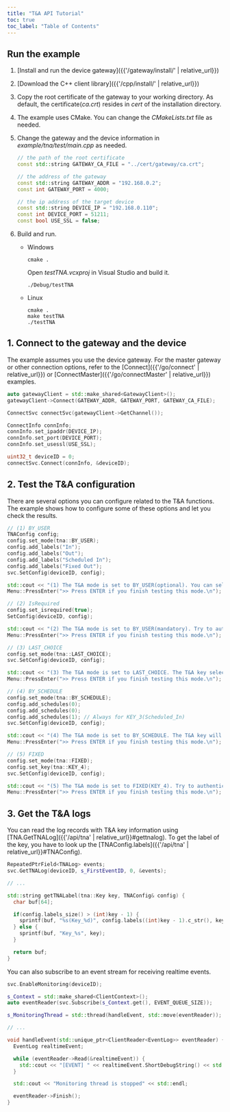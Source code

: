 ```yaml
---
title: "T&A API Tutorial"
toc: true
toc_label: "Table of Contents"
---
```


## Run the example

1. [Install and run the device gateway]({{'/gateway/install/' | relative_url}})
2. [Download the C++ client library]({{'/cpp/install/' | relative_url}})
3. Copy the root certificate of the gateway to your working directory. As default, the certificate(_ca.crt_) resides in _cert_ of the installation directory. 
4. The example uses CMake. You can change the _CMakeLists.txt_ file as needed.
5. Change the gateway and the device information in _example/tna/test/main.cpp_ as needed.
   
    ```cpp
    // the path of the root certificate
    const std::string GATEWAY_CA_FILE = "../cert/gateway/ca.crt";

    // the address of the gateway
    const std::string GATEWAY_ADDR = "192.168.0.2";
    const int GATEWAY_PORT = 4000;
    
    // the ip address of the target device
    const std::string DEVICE_IP = "192.168.0.110";
    const int DEVICE_PORT = 51211;
    const bool USE_SSL = false;
    ```
6. Build and run.
 
    * Windows
    
      ```
      cmake .
      ```

      Open _testTNA.vcxproj_ in Visual Studio and build it.

      ```
      ./Debug/testTNA
      ```

    * Linux

      ```
      cmake .
      make testTNA
      ./testTNA
      ```

## 1. Connect to the gateway and the device

The example assumes you use the device gateway. For the master gateway or other connection options, refer to the [Connect]({{'/go/connect' | relative_url}}) or [ConnectMaster]({{'/go/connectMaster' | relative_url}}) examples.

  ```cpp
  auto gatewayClient = std::make_shared<GatewayClient>();
  gatewayClient->Connect(GATEWAY_ADDR, GATEWAY_PORT, GATEWAY_CA_FILE);

  ConnectSvc connectSvc(gatewayClient->GetChannel());

  ConnectInfo connInfo;
  connInfo.set_ipaddr(DEVICE_IP);
  connInfo.set_port(DEVICE_PORT);
  connInfo.set_usessl(USE_SSL);

  uint32_t deviceID = 0;
  connectSvc.Connect(connInfo, &deviceID);
  ```    

## 2. Test the T&A configuration

There are several options you can configure related to the T&A functions. The example shows how to configure some of these options and let you check the results.

  ```cpp
  // (1) BY_USER
  TNAConfig config;
  config.set_mode(tna::BY_USER);
  config.add_labels("In");
  config.add_labels("Out"); 
  config.add_labels("Scheduled In"); 
  config.add_labels("Fixed Out");
  svc.SetConfig(deviceID, config);

  std::cout << "(1) The T&A mode is set to BY_USER(optional). You can select a T&A key before authentication. Try to authenticate after selecting a T&A key." << std::endl << std::endl;
  Menu::PressEnter(">> Press ENTER if you finish testing this mode.\n");

  // (2) IsRequired
  config.set_isrequired(true);
  SetConfig(deviceID, config);

  std::cout << "(2) The T&A mode is set to BY_USER(mandatory). Try to authenticate without selecting a T&A key." << std::endl << std::endl;
  Menu::PressEnter(">> Press ENTER if you finish testing this mode.\n");  

  // (3) LAST_CHOICE
  config.set_mode(tna::LAST_CHOICE);
  svc.SetConfig(deviceID, config);

  std::cout << "(3) The T&A mode is set to LAST_CHOICE. The T&A key selected by the previous user will be used. Try to authenticate multiple users." << std::endl << std::endl;
  Menu::PressEnter(">> Press ENTER if you finish testing this mode.\n");  

  // (4) BY_SCHEDULE
  config.set_mode(tna::BY_SCHEDULE);
  config.add_schedules(0);
  config.add_schedules(0);
  config.add_schedules(1); // Always for KEY_3(Scheduled_In)
  svc.SetConfig(deviceID, config);

  std::cout << "(4) The T&A mode is set to BY_SCHEDULE. The T&A key will be determined automatically by schedule. Try to authenticate without selecting a T&A key." << std::endl << std::endl;
  Menu::PressEnter(">> Press ENTER if you finish testing this mode.\n");   

  // (5) FIXED
  config.set_mode(tna::FIXED);
  config.set_key(tna::KEY_4); 
  svc.SetConfig(deviceID, config);

  std::cout << "(5) The T&A mode is set to FIXED(KEY_4). Try to authenticate without selecting a T&A key." << std::endl << std::endl;
  Menu::PressEnter(">> Press ENTER if you finish testing this mode.\n");     
  ```

## 3. Get the T&A logs

You can read the log records with T&A key information using [TNA.GetTNALog]({{'/api/tna' | relative_url}}#gettnalog). To get the label of the key, you have to look up the [TNAConfig.labels]({{'/api/tna' | relative_url}}#TNAConfig).

  ```cpp
  RepeatedPtrField<TNALog> events;
  svc.GetTNALog(deviceID, s_FirstEventID, 0, &events);

  // ...

  std::string getTNALabel(tna::Key key, TNAConfig& config) {
    char buf[64];

    if(config.labels_size() > (int)key - 1) {
      sprintf(buf, "%s(Key_%d)", config.labels((int)key - 1).c_str(), key);
    } else {
      sprintf(buf, "Key_%s", key);
    } 

    return buf;
  }
  ```

You can also subscribe to an event stream for receiving realtime events.

  ```cpp
  svc.EnableMonitoring(deviceID);

  s_Context = std::make_shared<ClientContext>();
  auto eventReader(svc.Subscribe(s_Context.get(), EVENT_QUEUE_SIZE));

  s_MonitoringThread = std::thread(handleEvent, std::move(eventReader));

  // ...

  void handleEvent(std::unique_ptr<ClientReader<EventLog>> eventReader) {
    EventLog realtimeEvent;

    while (eventReader->Read(&realtimeEvent)) {
      std::cout << "[EVENT] " << realtimeEvent.ShortDebugString() << std::endl;
    }

    std::cout << "Monitoring thread is stopped" << std::endl;

    eventReader->Finish();
  }  
  ```

